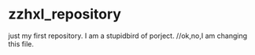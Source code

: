 # zzhxl_repository
just my first repository.
I am a stupidbird of porject.
//ok,no,I am changing this file.
